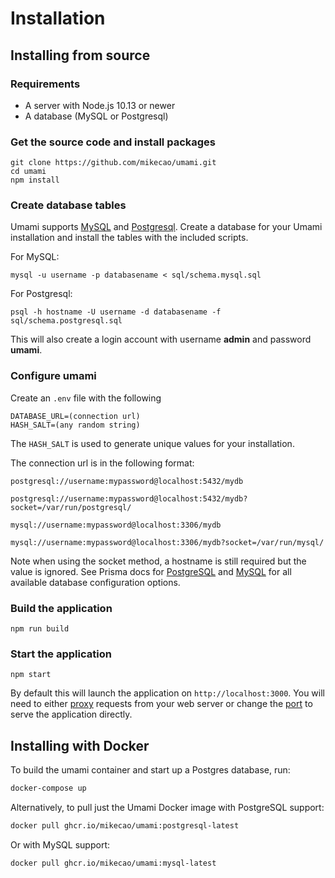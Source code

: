 # Installation

## Installing from source

### Requirements

- A server with Node.js 10.13 or newer
- A database (MySQL or Postgresql)

### Get the source code and install packages

```
git clone https://github.com/mikecao/umami.git
cd umami
npm install
```

### Create database tables

Umami supports [MySQL](https://www.mysql.com/) and [Postgresql](https://www.postgresql.org/).
Create a database for your Umami installation and install the tables with the included scripts.

For MySQL:

```
mysql -u username -p databasename < sql/schema.mysql.sql
```

For Postgresql:

```
psql -h hostname -U username -d databasename -f sql/schema.postgresql.sql
```

This will also create a login account with username **admin** and password **umami**.

### Configure umami

Create an `.env` file with the following

```
DATABASE_URL=(connection url)
HASH_SALT=(any random string)
```

The `HASH_SALT` is used to generate unique values for your installation.

The connection url is in the following format:

```
postgresql://username:mypassword@localhost:5432/mydb

postgresql://username:mypassword@localhost:5432/mydb?socket=/var/run/postgresql/

mysql://username:mypassword@localhost:3306/mydb

mysql://username:mypassword@localhost:3306/mydb?socket=/var/run/mysql/
```

Note when using the socket method, a hostname is still required but the value is ignored.
See Prisma docs for [PostgreSQL](https://www.prisma.io/docs/concepts/database-connectors/postgresql#connection-details)
and [MySQL](https://www.prisma.io/docs/concepts/database-connectors/mysql#connection-details) for all available database
configuration options.

### Build the application

```
npm run build
```

### Start the application

```
npm start
```

By default this will launch the application on `http://localhost:3000`. You will need to either
[proxy](https://docs.nginx.com/nginx/admin-guide/web-server/reverse-proxy/) requests from your web server
or change the [port](https://nextjs.org/docs/api-reference/cli#production) to serve the application directly.

## Installing with Docker

To build the umami container and start up a Postgres database, run:

```bash
docker-compose up
```

Alternatively, to pull just the Umami Docker image with PostgreSQL support:

```bash
docker pull ghcr.io/mikecao/umami:postgresql-latest
```

Or with MySQL support:

```bash
docker pull ghcr.io/mikecao/umami:mysql-latest
```
